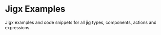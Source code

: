 # Jigx Examples

Jigx examples and code snippets for all jig types, components, actions and expressions.
